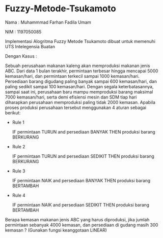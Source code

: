 # Fuzzy-Metode-Tsukamoto
Nama : Muhammmad Farhan Fadila Umam

NIM : 1197050085

Implementasi Alogritma Fuzzy Metode Tsukamoto
dibuat untuk memenuhi UTS Intelegensia Buatan

Dengan Kasus : 

Sebuah perusahaan makanan kaleng akan memproduksi makanan jenis ABC. Dari data 1 bulan terakhir, permintaan terbesar hingga mencapai 5000 kemasan/hari, dan permintaan terkecil sampai 1000 kemasan/hari. Persediaan barang digudang paling banyak sampai 600 kemasan/hari, dan paling sedikit sampai 100 kemasan/hari. Dengan segala keterbatasannya, sampai saat ini, perusahaan baru mampu memproduksi barang maksimal 7000 kemasan/hari, serta demi efisiensi mesin dan SDM tiap hari diharapkan perusahaan memproduksi paling tidak 2000 kemasan. Apabila proses produksi perusahaan tersebut menggunakan 4 aturan sebagai berikut: 

* Rule 1

  IF permintaan TURUN and persediaan BANYAK THEN produksi barang BERKURANG
* Rule 2
  
  IF permintaan TURUN and persediaan SEDIKIT THEN produksi barang BERKURANG
* Rule 3
  
  IF permintaan NAIK and persediaan BANYAK THEN produksi barang BERTAMBAH
* Rule 4
  
  IF permintaan NAIK and persediaan SEDIKIT THEN produksi barang BERTAMBAH

Berapa kemasan makanan jenis ABC yang harus diproduksi, jika jumlah permintaan sebanyak 4000 kemasan, dan persediaan di gudang masih 300 kemasan ? (Gunakan fungsi keanggotaan LINEAR)

